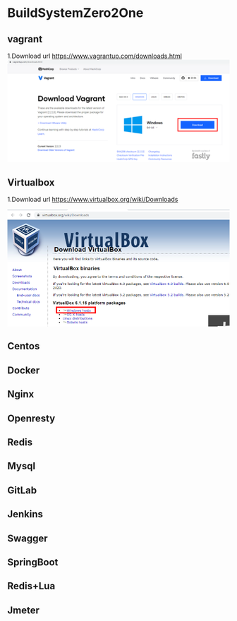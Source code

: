 # BuildSystemZero2One
## vagrant
1.Download url
https://www.vagrantup.com/downloads.html
![alt text](https://github.com/iosoft2020/BuildSystemZero2One/blob/main/images/2020111402.PNG?raw=true)

## Virtualbox
1.Download url
https://www.virtualbox.org/wiki/Downloads

![alt text](https://github.com/iosoft2020/BuildSystemZero2One/blob/main/images/2020111401.PNG?raw=true)

## Centos
## Docker
## Nginx
## Openresty
## Redis
## Mysql
## GitLab
## Jenkins
## Swagger
## SpringBoot
## Redis+Lua
## Jmeter

